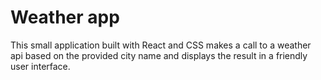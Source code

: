 # Weather app

This small application built with React and CSS makes a call to a weather api based on the provided city name and displays the result in a friendly user interface.
